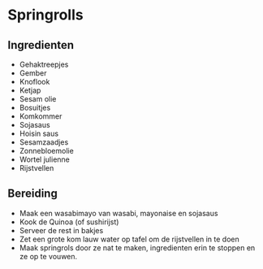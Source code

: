 # Springrolls

## Ingredienten

* Gehaktreepjes
* Gember
* Knoflook
* Ketjap
* Sesam olie
* Bosuitjes
* Komkommer
* Sojasaus
* Hoisin saus
* Sesamzaadjes
* Zonnebloemolie
* Wortel julienne
* Rijstvellen

## Bereiding

* Maak een wasabimayo van wasabi, mayonaise en sojasaus
* Kook de Quinoa (of sushirijst)
* Serveer de rest in bakjes
* Zet een grote kom lauw water op tafel om de rijstvellen in te doen
* Maak springrols door ze nat te maken, ingredienten erin te stoppen en ze op te vouwen.




